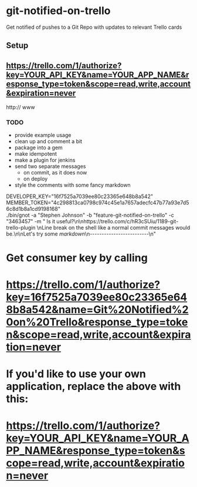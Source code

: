git-notified-on-trello
======================

Get notified of pushes to a Git Repo with updates to relevant Trello cards


Setup
-----

https://trello.com/1/authorize?key=YOUR_API_KEY&name=YOUR_APP_NAME&response_type=token&scope=read,write,account&expiration=never
-
http:// www


### TODO ###

- provide example usage
- clean up and comment a bit
- package into a gem
- make idempotent 
- make a plugin for jenkins 
- send two separate messages 
  - on commit, as it does now
  - on deploy
- style the comments with some fancy markdown



DEVELOPER_KEY="16f7525a7039ee80c23365e648b8a542" \
MEMBER_TOKEN="4c298813ca0798c974c45e1a7657adecfc47b77a93e7d56c8d1b8a1cd9198168" \
./bin/gnot -a "Stephen Johnson" -b "feature-git-notified-on-trello" -c "3463457" -m " Is it useful?\n\nhttps://trello.com/c/hR3cSUiu/1189-git-trello-plugin \nLine break on the shell like a normal commit messages would be.\n\nLet's try some *markdown*\n-------------------------\n"




# Get consumer key by calling
# https://trello.com/1/authorize?key=16f7525a7039ee80c23365e648b8a542&name=Git%20Notified%20on%20Trello&response_type=token&scope=read,write,account&expiration=never

# If you'd like to use your own application, replace the above with this:
# https://trello.com/1/authorize?key=YOUR_API_KEY&name=YOUR_APP_NAME&response_type=token&scope=read,write,account&expiration=never
